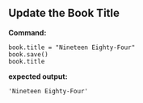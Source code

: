 ## Update the Book Title

**Command:**

```
book.title = "Nineteen Eighty-Four"
book.save()
book.title
```

**expected output:**

```
'Nineteen Eighty-Four'
```
